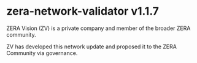 # zera-network-validator v1.1.7
ZERA Vision (ZV) is a private company and member of the broader ZERA community.

ZV has developed this network update and proposed it to the ZERA Community via governance.
